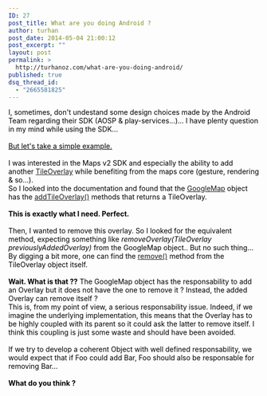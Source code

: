 ```yaml
---
ID: 27
post_title: What are you doing Android ?
author: turhan
post_date: 2014-05-04 21:00:12
post_excerpt: ""
layout: post
permalink: >
  http://turhanoz.com/what-are-you-doing-android/
published: true
dsq_thread_id:
  - "2665581825"
---
```

<span style="color: #000000;">I, sometimes, don't undestand some design choices made by the Android Team regarding their SDK (AOSP & play-services...)... I have plenty question in my mind while using the SDK...</span><br style="color: #000000;" /><br style="color: #000000;" /><span style="text-decoration: underline;"><span style="color: #000000; text-decoration: underline;">But let's take a simple example.</span></span><br style="color: #000000;" /><br style="color: #000000;" /><span style="color: #000000;">I was interested in the Maps v2 SDK and especially the ability to add another <a href="https://developer.android.com/reference/com/google/android/gms/maps/model/TileOverlay.html">TileOverlay</a> while benefiting from the maps core (gesture, rendering & so...).</span><br style="color: #000000;" /><span style="color: #000000;">So I looked into the documentation and found that the <a href="https://developers.google.com/maps/documentation/android/reference/com/google/android/gms/maps/GoogleMap">GoogleMap</a> object has the <a href="https://developer.android.com/reference/com/google/android/gms/maps/GoogleMap.html#addTileOverlay(com.google.android.gms.maps.model.TileOverlayOptions)">addTileOverlay()</a> methods that returns a TileOverlay.</span><br style="color: #000000;" /><br style="color: #000000;" />**<span style="color: #000000;">This is exactly what I need. Perfect.</span>**<br style="color: #000000;" /><br style="color: #000000;" /><span style="color: #000000;">Then, I wanted to remove this overlay. So I looked for the equivalent method, expecting something like <em>removeOverlay(TileOverlay previouslyAddedOverlay)</em> from the GoogleMap object.. But no such thing...</span><br style="color: #000000;" /><span style="color: #000000;">By digging a bit more, one can find the <a href="https://developer.android.com/reference/com/google/android/gms/maps/model/TileOverlay.html#remove()">remove()</a> method from the TileOverlay object itself.</span><br style="color: #000000;" /><br style="color: #000000;" />**<span style="color: #000000;">Wait. What is that ??</span>** <span style="color: #000000;">The GoogleMap object has the responsability to add an Overlay but it does not have the one to remove it ? Instead, the added Overlay can remove itself ?</span><br style="color: #000000;" /><span style="color: #000000;">This is, from my point of view, a serious responsability issue. Indeed, if we imagine the underlying implementation, this means that the Overlay has to be highly coupled with its parent so it could ask the latter to remove itself. I think this coupling is just some waste and should have been avoided.</span><br style="color: #000000;" /><br style="color: #000000;" /><span style="color: #000000;">If we try to develop a coherent Object with well defined responsability, we would expect that if Foo could add Bar, Foo should also be responsable for removing Bar...</span><br style="color: #000000;" /><br style="color: #000000;" />**<span style="color: #000000;">What do you think ?</span>**
